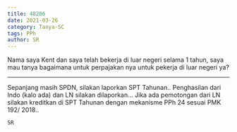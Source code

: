 ```yaml
---
title: 48286
date: 2021-03-26
category: Tanya-SC
tags: PPh
author: SR
---
```


Nama saya Kent dan saya telah bekerja di luar negeri selama 1 tahun, saya mau tanya bagaimana untuk perpajakan nya untuk pekerja di luar negeri ya?

---

Sepanjang masih SPDN, silakan laporkan SPT Tahunan.. Penghasilan dari Indo (kalo ada) dan LN silakan dilaporkan... Jika ada pemotongan dari LN silakan kreditkan di SPT Tahunan dengan mekanisme PPh 24 sesuai PMK 192/ 2018..

`SR`
